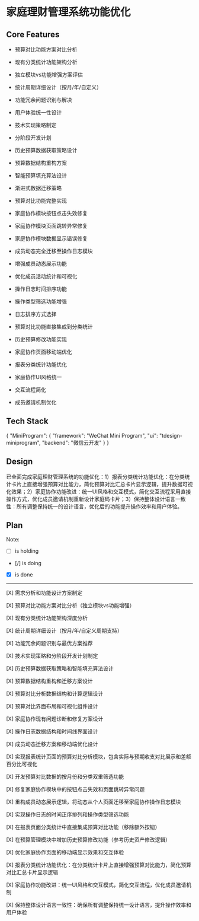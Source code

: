 # 家庭理财管理系统功能优化

## Core Features

- 预算对比功能方案对比分析

- 现有分类统计功能架构分析

- 独立模块vs功能增强方案评估

- 统计周期详细设计（按月/年/自定义）

- 功能冗余问题识别与解决

- 用户体验统一性设计

- 技术实现策略制定

- 分阶段开发计划

- 历史预算数据获取策略设计

- 预算数据结构重构方案

- 智能预算填充算法设计

- 渐进式数据迁移策略

- 预算对比功能完整实现

- 家庭协作模块按钮点击失效修复

- 家庭协作模块页面跳转异常修复

- 家庭协作模块数据显示错误修复

- 成员动态完全迁移至操作日志模块

- 增强成员动态展示功能

- 优化成员活动统计和可视化

- 操作日志时间排序功能

- 操作类型筛选功能增强

- 日志排序方式选择

- 预算对比功能直接集成到分类统计

- 历史预算修改功能实现

- 家庭协作页面移动端优化

- 报表分类统计功能优化

- 家庭协作UI风格统一

- 交互流程简化

- 成员邀请机制优化

## Tech Stack

{
  "MiniProgram": {
    "framework": "WeChat Mini Program",
    "ui": "tdesign-miniprogram",
    "backend": "微信云开发"
  }
}

## Design

已全面完成家庭理财管理系统的功能优化：1）报表分类统计功能优化：在分类统计卡片上直接增强预算对比能力，简化预算对比汇总卡片显示逻辑，提升数据可视化效果；2）家庭协作功能改进：统一UI风格和交互模式，简化交互流程采用直接操作方式，优化成员邀请机制重新设计家庭码卡片；3）保持整体设计语言一致性：所有调整保持统一的设计语言，优化后的功能提升操作效率和用户体验。

## Plan

Note: 

- [ ] is holding
- [/] is doing
- [X] is done

---

[X] 需求分析和功能设计方案制定

[X] 预算对比功能方案对比分析（独立模块vs功能增强）

[X] 现有分类统计功能架构深度分析

[X] 统计周期详细设计（按月/年/自定义周期支持）

[X] 功能冗余问题识别与最优方案推荐

[X] 技术实现策略和分阶段开发计划制定

[X] 历史预算数据获取策略和智能填充算法设计

[X] 预算数据结构重构和迁移方案设计

[X] 预算对比分析数据结构和计算逻辑设计

[X] 预算对比界面布局和可视化组件设计

[X] 家庭协作现有问题诊断和修复方案设计

[X] 操作日志数据结构和时间线界面设计

[X] 成员动态迁移方案和移动端优化设计

[X] 实现报表统计页面的预算对比分析模块，包含实际与预期收支对比展示和差额百分比可视化

[X] 开发预算对比数据的按月份和分类双重筛选功能

[X] 修复家庭协作模块中的按钮点击失效和页面跳转异常问题

[X] 重构成员动态展示逻辑，将动态从个人页面迁移至家庭协作操作日志模块

[X] 实现操作日志的时间正序排列和操作类型筛选功能

[X] 在报表页面分类统计中直接集成预算对比功能（移除额外按钮）

[X] 在预算管理模块中增加历史预算修改功能（参考历史资产修改逻辑）

[X] 优化家庭协作页面的移动端显示效果和交互体验

[X] 报表分类统计功能优化：在分类统计卡片上直接增强预算对比能力，简化预算对比汇总卡片显示逻辑

[X] 家庭协作功能改进：统一UI风格和交互模式，简化交互流程，优化成员邀请机制

[X] 保持整体设计语言一致性：确保所有调整保持统一设计语言，提升操作效率和用户体验
